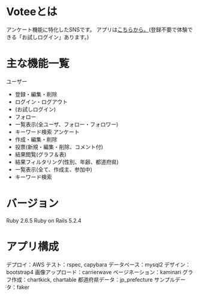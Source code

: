 # Voteeとは
アンケート機能に特化したSNSです。
アプリは[こちらから。](http://52.194.134.56/)(登録不要で体験できる「お試しログイン」あります。)
# 主な機能一覧
ユーザー
* 登録・編集・削除
* ログイン・ログアウト
* (お試しログイン)
* フォロー
* 一覧表示(全ユーザ、フォロー・フォロワー)
* キーワード検索
アンケート
* 作成・編集・削除
* 投票(新規・編集・削除、コメント付)
* 結果閲覧(グラフ＆表)
* 結果フィルタリング(性別、年齢、都道府県)
* 一覧表示(全て、作成主、参加中)
* キーワード検索
# バージョン
Ruby 2.6.5
Ruby on Rails 5.2.4
# アプリ構成
デプロイ：AWS
テスト：rspec, capybara
データベース：mysql2
デザイン：bootstrap4
画像アップロード：carrierwave
ページネーション：kaminari
グラフ作成：chartkick, chartable
都道府県データ：jp_prefecture
サンプルデータ：faker
